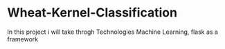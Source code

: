 # Wheat-Kernel-Classification
In this project i will take throgh Technologies Machine Learning, flask as a framework 

